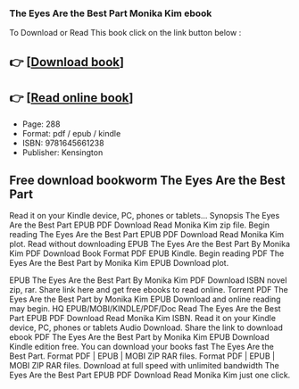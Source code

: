 ### The Eyes Are the Best Part Monika Kim ebook

To Download or Read This book click on the link button below :

## 👉  [**[Download book](http://filesbooks.info/download.php?group=book&from=github.com&id=712546&lnk=1061 "Download book")**]

## 👉  [**[Read online book](http://filesbooks.info/download.php?group=book&from=github.com&id=712546&lnk=1061 "Read online book")**]


* Page: 288
* Format: pdf / epub / kindle
* ISBN: 9781645661238
* Publisher: Kensington



## Free download bookworm The Eyes Are the Best Part


Read it on your Kindle device, PC, phones or tablets... Synopsis The Eyes Are the Best Part EPUB PDF Download Read Monika Kim zip file. Begin reading The Eyes Are the Best Part EPUB PDF Download Read Monika Kim plot. Read without downloading EPUB The Eyes Are the Best Part By Monika Kim PDF Download Book Format PDF EPUB Kindle. Begin reading PDF The Eyes Are the Best Part by Monika Kim EPUB Download plot.

EPUB The Eyes Are the Best Part By Monika Kim PDF Download ISBN novel zip, rar. Share link here and get free ebooks to read online. Torrent PDF The Eyes Are the Best Part by Monika Kim EPUB Download and online reading may begin. HQ EPUB/MOBI/KINDLE/PDF/Doc Read The Eyes Are the Best Part EPUB PDF Download Read Monika Kim ISBN. Read it on your Kindle device, PC, phones or tablets Audio Download. Share the link to download ebook PDF The Eyes Are the Best Part by Monika Kim EPUB Download Kindle edition free. You can download your books fast The Eyes Are the Best Part. Format PDF | EPUB | MOBI ZIP RAR files. Format PDF | EPUB | MOBI ZIP RAR files. Download at full speed with unlimited bandwidth The Eyes Are the Best Part EPUB PDF Download Read Monika Kim just one click.





